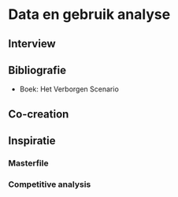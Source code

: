 # Data en gebruik analyse


## Interview


## Bibliografie
* Boek: Het Verborgen Scenario

## Co-creation

## Inspiratie


### Masterfile

### Competitive analysis